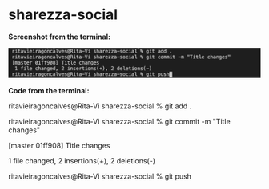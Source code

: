 # sharezza-social

**Screenshot from the terminal:**

![Image](https://github.com/ritavigoncalves/sharezza-social/blob/master/Screenshot%202020-06-02%20at%2011.46.01.png?raw=true)


**Code from the terminal:**

ritavieiragoncalves@Rita-Vi sharezza-social % git add .

ritavieiragoncalves@Rita-Vi sharezza-social % git commit -m "Title changes"

[master 01ff908] Title changes
 
 1 file changed, 2 insertions(+), 2 deletions(-)
 
ritavieiragoncalves@Rita-Vi sharezza-social % git push
